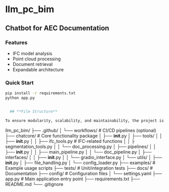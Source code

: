 # llm_pc_bim

## Chatbot for AEC Documentation

### Features
- IFC model analysis
- Point cloud processing
- Document retrieval
- Expandable architecture

### Quick Start
```bash
pip install -r requirements.txt
python app.py


  ## **File Structure**

To ensure modularity, scalability, and maintainability, the project is organized as follows:
```
llm_pc_bim/
├── .github/
│   └── workflows/          # CI/CD pipelines (optional)
├── chatcore/               # Core functionality package
│   ├── __init__.py
│   ├── tools/
│   │   ├── __init__.py
│   │   ├── ifc_tools.py    # IFC-related functions
│   │   ├ segmentation_tools.py
│   │   └── doc_processing.py
│   ├── pipelines/
│   │   ├── __init__.py
│   │   ├── main_pipeline.py
│   │   └── doc_pipeline.py
│   ├── interfaces/
│   │   ├── __init__.py
│   │   └── gradio_interface.py
│   └── utils/
│       ├── __init__.py
│       ├── file_handling.py
│       └── config_loader.py
├── examples/               # Example usage scripts
├── tests/                  # Unit/integration tests
├── docs/                   # Documentation
├── config/                 # Configuration files
│   └── settings.yaml
├── app.py                  # Main application entry point
├── requirements.txt
├── README.md
└── .gitignore
```
